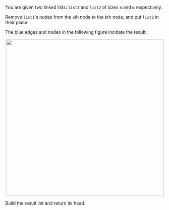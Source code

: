 You are given two linked lists: `list1` and `list2` of sizes `n` and `m` respectively.

Remove `list1`'s nodes from the `a`th node to the `b`th node, and put `list2` in their place.

The blue edges and nodes in the following figure incidate the result:

<p align='center'>
  <img width='500px' src={require('@site/static/img/lc/1669-f1.png').default} />
</p>

Build the result list and return its head.